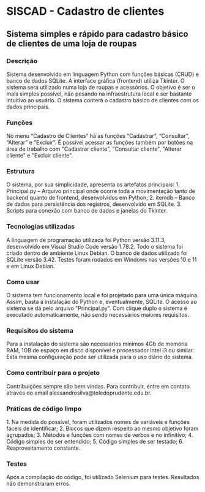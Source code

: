 <h1> SISCAD - Cadastro de clientes </h1>
<h2> Sistema simples e rápido para cadastro básico de clientes de uma loja de roupas</h2>

<h3>Descrição</h3>
Sistema desenvolvido em linguagem Python com funções básicas (CRUD) e banco de dados SQLite. A interface gráfica (frontend) utiliza Tkinter. O sistema será utilizado numa loja de roupas e acessórios. O objetivo é ser o mais simples possível, não pesando na infraestrutura local e ser bastante intuitivo ao usuário. O sistema conterá o cadastro básico de clientes com os dados principais.

<h3>Funções</h3>
No menu “Cadastro de Clientes” há as funções “Cadastrar”, “Consultar”, “Alterar” e “Excluir”.
É possível acessar as funções também por botões na área de trabalho com "Cadastrar cliente", "Consultar cliente", "Alterar cliente" e "Excluir cliente".

<h3>Estrutura</h3>
O sistema, por sua simplicidade, apresenta os artefatos principais:
1. Principal.py – Arquivo principal onde ocorre toda a movimentação tanto de backend quanto de frontend, desenvolvidos em Python; 
2. itemdb – Banco de dados para persistência dos registros, desenvolvido em SQLite.
3. Scripts para conexão com banco de dados e janelas do Tkinter.

<h3>Tecnologias utilizadas</h3>
A linguagem de programação utilizada foi Python versão 3.11.3, desenvolvido em Visual Studio Code versão 1.78.2. Todo o sistema foi criado dentro de ambiente Linux Debian. O banco de dados utilizado foi SQLite versão 3.42. Testes foram rodados em Windows nas versões 10 e 11 e em Linux Debian.

<h3>Como usar</h3>
O sistema tem funcionamento local e foi projetado para uma única máquina. Assim, basta a instalação do Python e, eventualmente, SQLite. O acesso ao sistema se dá pelo arquivo "Principal.py". Com clique duplo o sistema é executado automaticamente, não sendo necessários maiores requisitos.

<h3>Requisitos do sistema</h3>
Para a instalação do sistema são necessários mínimos 4Gb de memória RAM, 1GB de espaço em disco disponível e processador Intel i3 ou similar. Esta mesma configuração pode ser utilizada para o uso diário do sistema.

<h3>Como contribuir para o projeto</h3>
Contribuições sempre são bem vindas. Para contribuir, entre em contato através do email alessandrosilva@toledoprudente.edu.br.

<h3>Práticas de código limpo</h3>
1. Na medida do possível, foram utilizados nomes de variáveis e funções fáceis de identificar;
2. Blocos que dizem respeito ao mesmo objetivo foram agrupados;
3. Métodos e funções com nomes de verbos e no infinitivo;
4. Código simples de ser entendido;
5. Código simples de ser testado;
6. Reaproveitamento constante.

<h3>Testes</h3>
Após a compilação do código, foi utilizado Selenium para testes. Resultados não demonstraram erros.

